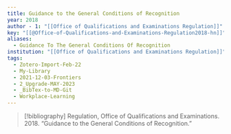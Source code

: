 ```yaml
---
title: Guidance to the General Conditions of Recognition
year: 2018
author - 1: "[[Office of Qualifications and Examinations Regulation]]"
key: "[[@Office-of-Qualifications-and-Examinations-Regulation2018-hn]]"
aliases:
  - Guidance To The General Conditions Of Recognition
institution: "[[Office of Qualifications and Examinations Regulation]]"
tags:
  - Zotero-Import-Feb-22
  - My-Library
  - 2021-12-03-Frontiers
  - 2_Upgrade-MAY-2023
  - _BibTex-to-MD-Git
  - Workplace-Learning
---
```


> [!bibliography]
> Regulation, Office of Qualifications and Examinations. 2018. “Guidance to the General Conditions of Recognition.”